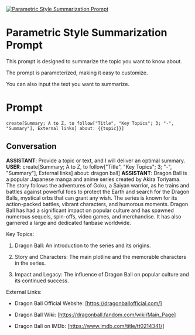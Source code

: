 
[![Parametric Style Summarization Prompt ](https://flow-user-images.s3.us-west-1.amazonaws.com/prompt/O2bJVPfiikA2UeVMWMFGm/1696062109033)]()
# Parametric Style Summarization Prompt  
This prompt is designed to summarize the topic you want to know about. 

The prompt is parameterized, making it easy to customize.

You can also input the text you want to summarize. 

# Prompt

```
create[Summary; A to Z, to follow["Title", "Key Topics"; 3; "-", "Summary"], External links] about: {{topic}}]
```

## Conversation

**ASSISTANT**: Provide a topic or text, and I will deliver an optimal summary.
**USER**: create[Summary; A to Z, to follow["Title", "Key Topics"; 3; "-", "Summary"], External links] about: dragon ball]
**ASSISTANT**: Dragon Ball is a popular Japanese manga and anime series created by Akira Toriyama. The story follows the adventures of Goku, a Saiyan warrior, as he trains and battles against powerful foes to protect the Earth and search for the Dragon Balls, mystical orbs that can grant any wish. The series is known for its action-packed battles, vibrant characters, and humorous moments. Dragon Ball has had a significant impact on popular culture and has spawned numerous sequels, spin-offs, video games, and merchandise. It has also garnered a large and dedicated fanbase worldwide.



Key Topics:

1. Dragon Ball: An introduction to the series and its origins.

2. Story and Characters: The main plotline and the memorable characters in the series.

3. Impact and Legacy: The influence of Dragon Ball on popular culture and its continued success.



External Links:

- Dragon Ball Official Website: [https://dragonballofficial.com/]

- Dragon Ball Wiki: [https://dragonball.fandom.com/wiki/Main_Page]

- Dragon Ball on IMDb: [https://www.imdb.com/title/tt0214341/]


